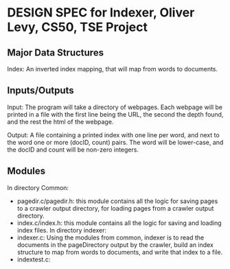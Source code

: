 # DESIGN SPEC for Indexer, Oliver Levy, CS50, TSE Project

## Major Data Structures 

Index: An inverted index mapping, that will map from words to documents. 

## Inputs/Outputs
Input: The program will take a directory of webpages. Each webpage will be printed in a file with the first line being the URL, the second the depth found, and the rest the html of the webpage. 

Output: A file containing a printed index with one line per word, and next to the word one or more (docID, count) pairs. The word will be lower-case, and the docID and count will be non-zero integers. 

## Modules
In directory Common:
-  pagedir.c/pagedir.h: this module contains all the logic for saving pages to a crawler output directory, for loading pages from a crawler output directory.
- index.c/index.h: this module contains all the logic for saving and loading index files. 
In directory indexer:
- indexer.c: Using the modules from common, indexer is to read the documents in the pageDirectory output by the crawler, build an index structure to map from words to documents, and write that index to a file. 
- indextest.c: 


